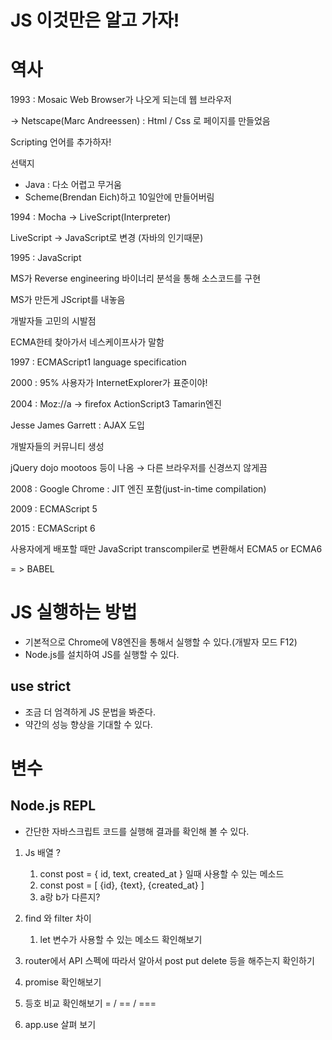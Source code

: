 # JS 이것만은 알고 가자!

# 역사

1993 : Mosaic Web Browser가 나오게 되는데 웹 브라우저

→ Netscape(Marc Andreessen) : Html / Css 로 페이지를 만들었음

Scripting 언어를 추가하자!

선택지

- Java : 다소 어렵고 무거움
- Scheme(Brendan Eich)하고 10일안에 만들어버림

1994 : Mocha → LiveScript(Interpreter)

LiveScript → JavaScript로 변경 (자바의 인기때문)

1995 : JavaScript

MS가 Reverse engineering 바이너리 분석을 통해 소스코드를 구현

MS가 만든게 JScript를 내놓음

개발자들 고민의 시발점

ECMA한테 찾아가서 네스케이프사가 말함

1997 : ECMAScript1 language specification

2000 : 95% 사용자가 InternetExplorer가 표준이야!

2004 : Moz://a → firefox ActionScript3 Tamarin엔진

Jesse James Garrett : AJAX 도입

개발자들의 커뮤니티 생성

jQuery dojo mootoos 등이 나옴 → 다른 브라우저를 신경쓰지 않게끔

2008 : Google Chrome : JIT 엔진 포함(just-in-time compilation)

2009 : ECMAScript 5

2015 : ECMAScript 6

사용자에게 배포할 때만 JavaScript transcompiler로 변환해서 ECMA5 or ECMA6

= > BABEL

# JS 실행하는 방법

- 기본적으로 Chrome에 V8엔진을 통해서 실행할 수 있다.(개발자 모드 F12)
- Node.js를 설치하여 JS를 실행할 수 있다.

## use strict

- 조금 더 엄격하게 JS 문법을 봐준다.
- 약간의 성능 향상을 기대할 수 있다.

# 변수

## Node.js REPL

- 간단한 자바스크립트 코드를 실행해 결과를 확인해 볼 수 있다.

1. Js 배열 ?
    1.  const post = { id, text, created_at } 일때 사용할 수 있는 메소드
    2. const post = [ {id}, {text}, {created_at} ] 
    3. a랑 b가 다른지?
    
2. find 와 filter 차이
    1. let 변수가 사용할 수 있는 메소드 확인해보기

1. router에서 API 스펙에 따라서 알아서 post put delete 등을 해주는지 확인하기

1. promise 확인해보기

1. 등호 비교 확인해보기 = / == / ===

1. app.use 살펴 보기
